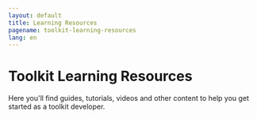 ```yaml
---
layout: default
title: Learning Resources
pagename: toolkit-learning-resources
lang: en
---
```


# Toolkit Learning Resources

Here you'll find guides, tutorials, videos and other content to help you get started as a toolkit developer.
